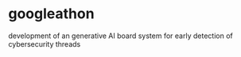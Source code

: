 # googleathon
development of an generative AI board system for early detection of cybersecurity threads
